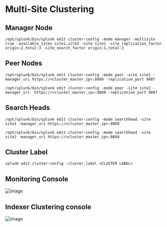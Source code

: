 
# Multi-Site Clustering

## Manager Node 

```
/opt/splunk/bin/splunk edit cluster-config -mode manager -multisite true -available_sites site1,site2 -site site1 -site_replication_factor origin:2,total:3 -site_search_factor origin:1,total:2
```

## Peer Nodes


```
/opt/splunk/bin/splunk edit cluster-config -mode peer -site site1 -manager_uri https://<cluster_master_ip>:8089 -replication_port 9887
```
```
/opt/splunk/bin/splunk edit cluster-config -mode peer -site site2 -manager_uri  https://<cluster_master_ip>:8089 -replication_port 9887 
```
## Search Heads

```
/opt/splunk/bin/splunk edit cluster-config -mode searchhead -site site1 -manager_uri https://<cluster_master_ip>:8089
```
```
/opt/splunk/bin/splunk edit cluster-config -mode searchhead -site site2 -manager_uri https://<cluster_master_ip>:8089
```
## Cluster Label
```
splunk edit cluster-config -cluster_label <CLUSTER LABEL>
```

## Monitoring Console
![image](https://github.com/kmosesdayanand/Splunk/assets/80450749/b54498f4-4966-4947-9bd1-d7d93a9c99df)



## Indexer Clustering console 
![image](https://github.com/kmosesdayanand/Splunk/assets/80450749/a0690ae4-6393-443a-98b1-a726082cc994)


